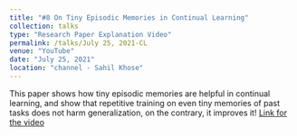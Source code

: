 ```yaml
---
title: "#8 On Tiny Episodic Memories in Continual Learning"
collection: talks
type: "Research Paper Explanation Video"
permalink: /talks/July 25, 2021-CL
venue: "YouTube"
date: "July 25, 2021"
location: "channel - Sahil Khose"
---
```


This paper shows how tiny episodic memories are helpful in continual learning, and show that repetitive training on even tiny memories of past tasks does not harm generalization, on the contrary, it improves it! [Link for the video](https://www.youtube.com/watch?v=MomJtIkMlmw)
